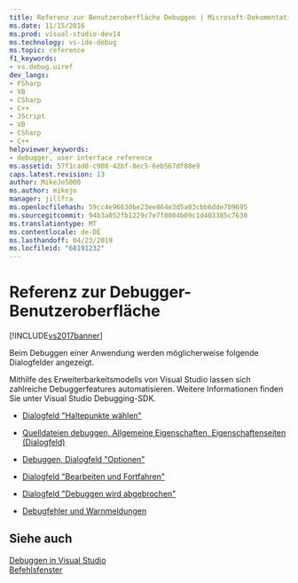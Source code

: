 ```yaml
---
title: Referenz zur Benutzeroberfläche Debuggen | Microsoft-Dokumentation
ms.date: 11/15/2016
ms.prod: visual-studio-dev14
ms.technology: vs-ide-debug
ms.topic: reference
f1_keywords:
- vs.debug.uiref
dev_langs:
- FSharp
- VB
- CSharp
- C++
- JScript
- VB
- CSharp
- C++
helpviewer_keywords:
- debugger, user interface reference
ms.assetid: 57f1cad8-c908-42bf-8ec5-6eb567df08e9
caps.latest.revision: 13
author: MikeJo5000
ms.author: mikejo
manager: jillfra
ms.openlocfilehash: 59cc4e96630be23ee864e3d5a03cbb6dde709695
ms.sourcegitcommit: 94b3a052fb1229c7e7f8804b09c1d403385c7630
ms.translationtype: MT
ms.contentlocale: de-DE
ms.lasthandoff: 04/23/2019
ms.locfileid: "68191232"
---
```

# <a name="debugging-user-interface-reference"></a>Referenz zur Debugger-Benutzeroberfläche
[!INCLUDE[vs2017banner](../includes/vs2017banner.md)]

Beim Debuggen einer Anwendung werden möglicherweise folgende Dialogfelder angezeigt.  
  
 Mithilfe des Erweiterbarkeitsmodells von Visual Studio lassen sich zahlreiche Debuggerfeatures automatisieren. Weitere Informationen finden Sie unter Visual Studio Debugging-SDK.  
  
- [Dialogfeld "Haltepunkte wählen"](../debugger/choose-breakpoints-dialog-box.md)  
  
- [Quelldateien debuggen, Allgemeine Eigenschaften, Eigenschaftenseiten (Dialogfeld)](../debugger/debug-source-files-common-properties-solution-property-pages-dialog-box.md)  
  
- [Debuggen, Dialogfeld "Optionen"](../debugger/debugging-options-dialog-box.md)  
  
- [Dialogfeld "Bearbeiten und Fortfahren"](../debugger/edit-and-continue-dialog-box.md)  
  
- [Dialogfeld "Debuggen wird abgebrochen"](../debugger/stop-debugging-in-progress-dialog-box.md)  
  
- [Debugfehler und Warnmeldungen](../debugger/debugging-errors-and-warning-dialog-boxes.md)  
  
## <a name="see-also"></a>Siehe auch  
 [Debuggen in Visual Studio](../debugger/debugging-in-visual-studio.md)   
 [Befehlsfenster](../ide/reference/command-window.md)
